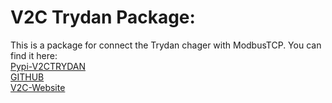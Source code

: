 # V2C Trydan Package:

This is a package for connect the Trydan chager with ModbusTCP. You can find it here: <br>
[Pypi-V2CTRYDAN](https://pypi.org/project/v2ctrydan/) <br>
[GITHUB](https://github.com/jesusllorens79/v2ctrydan) <br>
[V2C-Website](https://v2charge.com/) 

